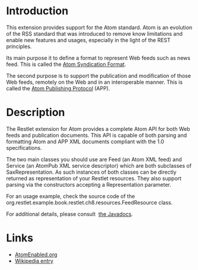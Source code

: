 # Introduction

This extension provides support for the Atom standard. Atom is an
evolution of the RSS standard that was introduced to remove know
limitations and enable new features and usages, especially in the light
of the REST principles.

Its main purpose it to define a format to represent Web feeds such as
news feed. This is called the [Atom Syndication
Format](http://www.atomenabled.org/developers/syndication/atom-format-spec.php).

The second purpose is to support the publication and modification of
those Web feeds, remotely on the Web and in an interoperable manner.
This is called the [Atom Publishing
Protocol](http://www.atomenabled.org/developers/protocol/atom-protocol-spec.php)
(APP).

# Description

The Restlet extension for Atom provides a complete Atom API for both Web
feeds and publication documents. This API is capable of both parsing and
formatting Atom and APP XML documents compliant with the 1.0
specifications.

The two main classes you should use are Feed (an Atom XML feed) and
Service (an AtomPub XML service descriptor) which are both subclasses of
SaxRepresentation. As such instances of both classes can be directly
returned as representation of your Restlet resources. They also support
parsing via the constructors accepting a Representation parameter.

For an usage example, check the source code of the
org.restlet.example.book.restlet.ch8.resources.FeedResource class.

For additional details, please consult  [the
Javadocs](javadocs://jse/ext/org/restlet/ext/atom/package-summary.html).

# Links

-   [AtomEnabled.org](http://www.atomenabled.org/)
-   [Wikipedia
    entry](http://en.wikipedia.org/wiki/Atom_%28standard%29)
